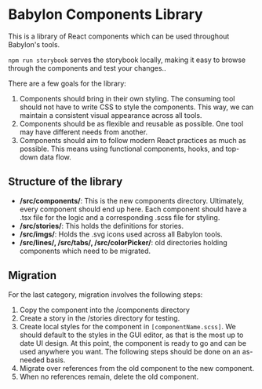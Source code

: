 # Babylon Components Library
This is a library of React components which can be used throughout Babylon's tools.

`npm run storybook` serves the storybook locally, making it easy to browse through the components and test your changes..

There are a few goals for the library:
1. Components should bring in their own styling. The consuming tool should not have to write CSS to style the components. This way, we can maintain a consistent visual appearance across all tools.
2. Components should be as flexible and reusable as possible. One tool may have different needs from another.
3. Components should aim to follow modern React practices as much as possible. This means using functional components, hooks, and top-down data flow.

## Structure of the library
* **/src/components/**: This is the new components directory. Ultimately, every component should end up here. Each component should have a .tsx file for the logic and a corresponding .scss file for styling.
* **/src/stories/**: This holds the definitions for stories.
* **/src/imgs/**: Holds the .svg icons used across all Babylon tools.
* **/src/lines/, /src/tabs/, /src/colorPicker/**: old directories holding components which need to be migrated.

## Migration

For the last category, migration involves the following steps:
1. Copy the component into the /components directory
2. Create a story in the /stories directory for testing. 
3. Create local styles for the component in `[componentName.scss]`. We should default to the styles in the GUI editor, as that is the most up to date UI design. At this point, the component is ready to go and can be used anywhere you want. The following steps should be done on an as-needed basis.
4. Migrate over references from the old component to the new component.
5. When no references remain, delete the old component.